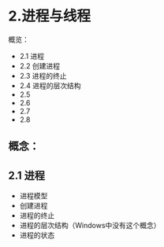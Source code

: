 # 2.进程与线程
概览：
- 2.1 进程
- 2.2 创建进程
- 2.3 进程的终止
- 2.4 进程的层次结构
- 2.5
- 2.6
- 2.7
- 2.8


概念：
- 


## 2.1 进程
- 进程模型
- 创建进程
- 进程的终止
- 进程的层次结构（Windows中没有这个概念）
- 进程的状态